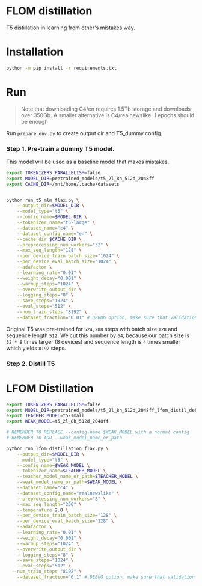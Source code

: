 # FLOM distillation

T5 distillation in learning from other's mistakes way.

# Installation

```bash
python -m pip install -r requirements.txt
```

# Run

> Note that downloading C4/en requires 1.5Tb storage and downloads over 350Gb. A smaller alternative is C4/realnewslike. 1 epochs should be enough 

Run `prepare_env.py` to create output dir and T5_dummy config.

### Step 1. Pre-train a dummy T5 model.

This model will be used as a baseline model that makes mistakes.

```bash
export TOKENIZERS_PARALLELISM=false
export MODEL_DIR=pretrained_models/t5_2l_8h_512d_2048ff
export CACHE_DIR=/mnt/home/.cache/datasets


python run_t5_mlm_flax.py \
	--output_dir=$MODEL_DIR \
	--model_type="t5" \
	--config_name=$MODEL_DIR \
	--tokenizer_name="t5-large" \
	--dataset_name="c4" \
	--dataset_config_name="en" \
    --cache_dir $CACHE_DIR \
	--preprocessing_num_workers="32" \
	--max_seq_length="128" \
	--per_device_train_batch_size="1024" \
	--per_device_eval_batch_size="1024" \
	--adafactor \
	--learning_rate="0.01" \
	--weight_decay="0.001" \
	--warmup_steps="1024" \
	--overwrite_output_dir \
	--logging_steps="8" \
	--save_steps="1024" \
	--eval_steps="512" \
    --num_train_steps "8192" \
	--dataset_fraction="0.01" # DEBUG option, make sure that validation set is still more that 1 element
```

Original T5 was pre-trained for `524,288` steps with batch size `128` and sequence length `512`. We cut this number by `64`, because our batch size is `32 * 8` times larger (8 devices) and sequence length is `4` times smaller which yields `8192` steps.


### Step 2. Distill T5

# LFOM Distillation

```bash
export TOKENIZERS_PARALLELISM=false
export MODEL_DIR=pretrained_models/t5_2l_8h_512d_2048ff_lfom_distil_debug
export TEACHER_MODEL=t5-small
export WEAK_MODEL=t5_2l_8h_512d_2048ff

# REMEMBER TO REPLACE --config-name $WEAK_MODEL with a normal config
# REMEMBER TO ADD --weak_model_name_or_path

python run_lfom_distillation_flax.py \
	--output_dir=$MODEL_DIR \
	--model_type="t5" \
	--config_name=$WEAK_MODEL \
	--tokenizer_name=$TEACHER_MODEL \
	--teacher_model_name_or_path=$TEACHER_MODEL \
    --weak_model_name_or_path=$WEAK_MODEL \
	--dataset_name="c4" \
	--dataset_config_name="realnewslike" \
	--preprocessing_num_workers="8" \
	--max_seq_length="256" \
	--temperature 2.0 \
	--per_device_train_batch_size="128" \
	--per_device_eval_batch_size="128" \
	--adafactor \
	--learning_rate="0.01" \
	--weight_decay="0.001" \
	--warmup_steps="1024" \
	--overwrite_output_dir \
	--logging_steps="8" \
	--save_steps="1024" \
	--eval_steps="512" \
  --num_train_steps "8192" \
	--dataset_fraction="0.1" # DEBUG option, make sure that validation set is still more that 1 element
```
